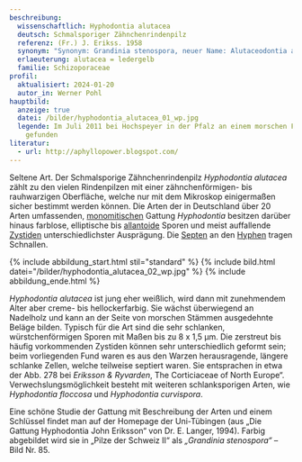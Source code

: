 ```yaml
---
beschreibung:
  wissenschaftlich: Hyphodontia alutacea
  deutsch: Schmalsporiger Zähnchenrindenpilz
  referenz: (Fr.) J. Erikss. 1958
  synonym: "Synonym: Grandinia stenospora, neuer Name: Alutaceodontia alutacea"
  erlaeuterung: alutacea = ledergelb
  familie: Schizoporaceae
profil:
  aktualisiert: 2024-01-20
  autor_in: Werner Pohl
hauptbild:
  anzeige: true
  datei: /bilder/hyphodontia_alutacea_01_wp.jpg
  legende: Im Juli 2011 bei Hochspeyer in der Pfalz an einem morschen Fichtenstamm
    gefunden
literatur:
  - url: http://aphyllopower.blogspot.com/
---
```

Seltene Art. Der Schmalsporige Zähnchenrindenpilz *Hyphodontia alutacea* zählt zu den vielen Rindenpilzen mit einer zähnchenförmigen- bis rauhwarzigen Oberfläche, welche nur mit dem Mikroskop einigermaßen sicher bestimmt werden können. Die Arten der in Deutschland über 20 Arten umfassenden, [monomitischen](monomitisch "Glossar") Gattung *Hyphodontia* besitzen darüber hinaus farblose, elliptische bis [allantoide](allantoid "Glossar") Sporen und meist auffallende [Zystiden](Zystiden "Glossar") unterschiedlichster Ausprägung. Die [Septen](Septen "Glossar") an den [Hyphen](Hyphen "Glossar") tragen Schnallen.

{% include abbildung_start.html stil="standard" %}
{% include bild.html datei="/bilder/hyphodontia_alutacea_02_wp.jpg" %}
{% include abbildung_ende.html %}

*Hyphodontia alutacea* ist jung eher weißlich, wird dann mit zunehmendem Alter aber creme- bis hellockerfarbig. Sie wächst überwiegend an Nadelholz und kann an der Seite von morschen Stämmen ausgedehnte Beläge bilden. Typisch für die Art sind die sehr schlanken, würstchenförmigen Sporen mit Maßen bis zu 8 x 1,5 μm. Die zerstreut bis häufig vorkommenden Zystiden können sehr unterschiedlich geformt sein; beim vorliegenden Fund waren es aus den Warzen herausragende, längere schlanke Zellen, welche teilweise septiert waren. Sie entsprachen in etwa der Abb. 278 bei *Eriksson & Ryvarden*, The Corticiaceae of North Europe“. Verwechslungsmöglichkeit besteht mit weiteren schlanksporigen Arten, wie *Hyphodontia floccosa* und *Hyphodontia curvispora*.

Eine schöne Studie der Gattung mit Beschreibung der Arten und einem Schlüssel findet man auf der Homepage der Uni-Tübingen (aus „Die Gattung Hyphodontia John Eriksson“ von Dr. E. Langer, 1994). Farbig abgebildet wird sie in „Pilze der Schweiz II“ als *„Grandinia stenospora“* – Bild Nr. 85.